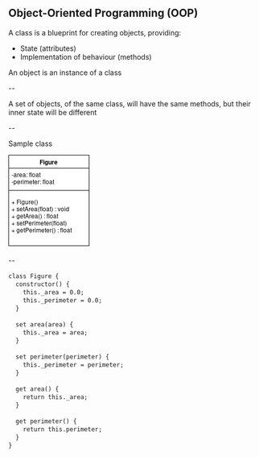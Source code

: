 ## Object-Oriented Programming (OOP)

A class is a blueprint for creating objects, providing:

* State (attributes)
* Implementation of behaviour (methods)

An object is an instance of a class

--

A set of objects, of the same class, will have the same methods, but their inner state will be different

--

Sample class

![class_figure](https://github.com/mariancross/javascript-tutorial/blob/gh-pages/images/figure_uml.jpg)

--

```
class Figure {
  constructor() {
    this._area = 0.0;
    this._perimeter = 0.0;
  }

  set area(area) {
    this._area = area;
  }

  set perimeter(perimeter) {
    this._perimeter = perimeter;
  }

  get area() {
    return this._area;
  }

  get perimeter() {
    return this.perimeter;
  }
}
```